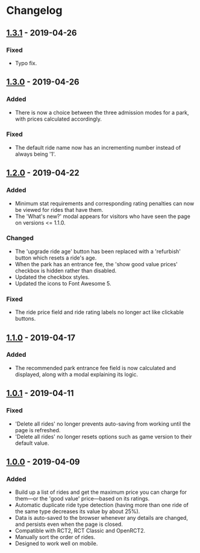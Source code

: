 # Changelog

## [1.3.1](https://github.com/invalio19/rct2-fleecer/compare/v1.3.0...v1.3.1) - 2019-04-26

### Fixed

- Typo fix.

## [1.3.0](https://github.com/invalio19/rct2-fleecer/compare/v1.2.0...v1.3.0) - 2019-04-26

### Added

- There is now a choice between the three admission modes for a park, with prices calculated accordingly.

### Fixed

- The default ride name now has an incrementing number instead of always being '1'.

## [1.2.0](https://github.com/invalio19/rct2-fleecer/compare/v1.1.0...v1.2.0) - 2019-04-22

### Added

- Minimum stat requirements and corresponding rating penalties can now be viewed for rides that have them.
- The 'What's new?' modal appears for visitors who have seen the page on versions <= 1.1.0.

### Changed

- The 'upgrade ride age' button has been replaced with a 'refurbish' button which resets a ride's age.
- When the park has an entrance fee, the 'show good value prices' checkbox is hidden rather than disabled.
- Updated the checkbox styles.
- Updated the icons to Font Awesome 5.

### Fixed

- The ride price field and ride rating labels no longer act like clickable buttons.

## [1.1.0](https://github.com/invalio19/rct2-fleecer/compare/v1.0.1...v1.1.0) - 2019-04-17

### Added

- The recommended park entrance fee field is now calculated and displayed, along with a modal explaining its logic.

## [1.0.1](https://github.com/invalio19/rct2-fleecer/compare/v1.0.0...v1.0.1) - 2019-04-11

### Fixed

- 'Delete all rides' no longer prevents auto-saving from working until the page is refreshed.
- 'Delete all rides' no longer resets options such as game version to their default value.

## [1.0.0](https://github.com/invalio19/rct2-fleecer/releases/tag/v1.0.0) - 2019-04-09

### Added

- Build up a list of rides and get the maximum price you can charge for them—or the 'good value' price—based on its ratings.
- Automatic duplicate ride type detection (having more than one ride of the same type decreases its value by about 25%).
- Data is auto-saved to the browser whenever any details are changed, and persists even when the page is closed.
- Compatible with RCT2, RCT Classic and OpenRCT2.
- Manually sort the order of rides.
- Designed to work well on mobile.